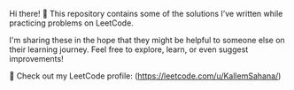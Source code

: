 Hi there! 👋
This repository contains some of the solutions I’ve written while practicing problems on LeetCode.

I'm sharing these in the hope that they might be helpful to someone else on their learning journey.
Feel free to explore, learn, or even suggest improvements!

🔗 Check out my LeetCode profile: (https://leetcode.com/u/KallemSahana/)

